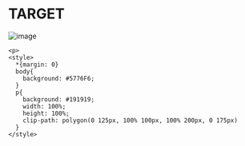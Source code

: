 # TARGET

![image](https://github.com/gaschneider/cssbattle/assets/16023844/18c3779e-4c64-4163-9d7d-835933e2d06b)

```
<p>
<style>
  *{margin: 0}
  body{
    background: #5776F6;
  }
  p{
    background: #191919;
    width: 100%;
    height: 100%;
    clip-path: polygon(0 125px, 100% 100px, 100% 200px, 0 175px)
  }
</style>
```
